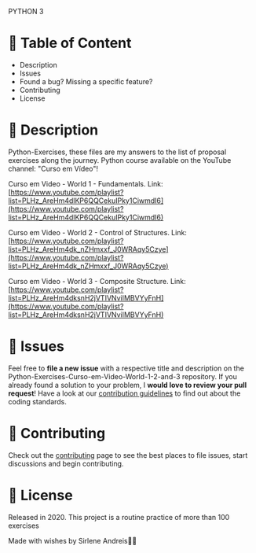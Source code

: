 PYTHON 3
# 📌 Table of Content

- Description
- Issues
- Found a bug? Missing a specific feature?
- Contributing
- License

# 📝 Description

Python-Exercises, these files are my answers to the list of proposal exercises along the journey.
Python course available on the YouTube channel: "Curso em Vídeo"!

Curso em Video - World 1 - Fundamentals. Link: [https://www.youtube.com/playlist?list=PLHz_AreHm4dlKP6QQCekuIPky1CiwmdI6](https://www.youtube.com/playlist?list=PLHz_AreHm4dlKP6QQCekuIPky1CiwmdI6)

Curso em Video - World 2 - Control of Structures. Link: [https://www.youtube.com/playlist?list=PLHz_AreHm4dk_nZHmxxf_J0WRAqy5Czye](https://www.youtube.com/playlist?list=PLHz_AreHm4dk_nZHmxxf_J0WRAqy5Czye)

Curso em Video - World 3 - Composite Structure. Link: [https://www.youtube.com/playlist?list=PLHz_AreHm4dksnH2jVTIVNviIMBVYyFnH](https://www.youtube.com/playlist?list=PLHz_AreHm4dksnH2jVTIVNviIMBVYyFnH)

# **🐛 Issues**

Feel free to **file a new issue** with a respective title and description on the  Python-Exercises-Curso-em-Video-World-1-2-and-3 repository. If you already found a solution to your problem, I **would love to review your pull request**! Have a look at our [contribution guidelines](https://github.com/marcosvaldeni/Stock-Market-Simulator/blob/master/CONTRIBUTING.md) to find out about the coding standards.

# **🎉 Contributing**

Check out the [contributing](https://github.com/marcosvaldeni/Stock-Market-Simulator/blob/master/CONTRIBUTING.md) page to see the best places to file issues, start discussions and begin contributing.

# **📕 License**

Released in 2020. This project is a routine practice of more than 100  exercises 

Made with wishes by Sirlene Andreis💚🚀
